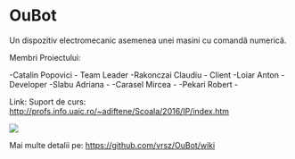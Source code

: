 # OuBot
Un dispozitiv electromecanic asemenea unei masini cu comandă numerică.

 Membri Proiectului:
 
  -Catalin Popovici  - Team Leader
  -Rakonczai Claudiu - Client
  -Loiar Anton       - Developer
  -Slabu Adriana     - 
  -Carasel Mircea    - 
  -Pekari Robert     - 
 
 Link: Suport de curs: http://profs.info.uaic.ro/~adiftene/Scoala/2016/IP/index.htm

 

 
 
 ![](https://imagizer.imageshack.us/v2/628x472q90/921/R4GRs9.jpg)

 
 
 Mai multe detalii pe: https://github.com/vrsz/OuBot/wiki
